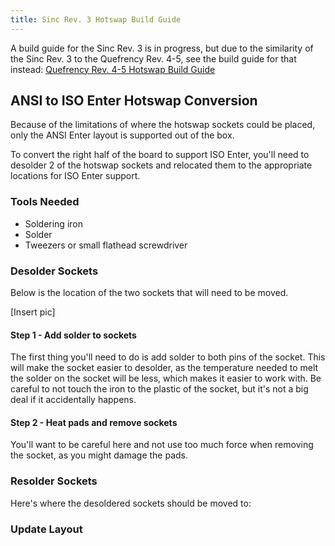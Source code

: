 ```yaml
---
title: Sinc Rev. 3 Hotswap Build Guide
---
```


A build guide for the Sinc Rev. 3 is in progress, but due to the similarity of the Sinc Rev. 3 to the Quefrency Rev. 4-5, see the build guide for that instead: [Quefrency Rev. 4-5 Hotswap Build Guide](quefrency-hotswap-build-guide.md)

## ANSI to ISO Enter Hotswap Conversion

Because of the limitations of where the hotswap sockets could be placed, only the ANSI Enter layout is supported out of the box.

To convert the right half of the board to support ISO Enter, you'll need to desolder 2 of the hotswap sockets and relocated them to the appropriate locations for ISO Enter support.

### Tools Needed

- Soldering iron
- Solder
- Tweezers or small flathead screwdriver

### Desolder Sockets

Below is the location of the two sockets that will need to be moved.

[Insert pic]

#### Step 1 - Add solder to sockets

The first thing you'll need to do is add solder to both pins of the socket. This will make the socket easier to desolder, as the temperature needed to melt the solder on the socket will be less, which makes it easier to work with. Be careful to not touch the iron to the plastic of the socket, but it's not a big deal if it accidentally happens.

#### Step 2 - Heat pads and remove sockets

You'll want to be careful here and not use too much force when removing the socket, as you might damage the pads. 

### Resolder Sockets

Here's where the desoldered sockets should be moved to:

### Update Layout

